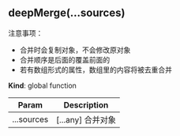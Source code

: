 <a name="deepMerge"></a>

## deepMerge(...sources)
注意事项：
* 合并时会复制对象，不会修改原对象
* 合并顺序是后面的覆盖前面的
* 若有数组形式的属性，数组里的内容将被去重合并

**Kind**: global function  

| Param | Description |
| --- | --- |
| ...sources | [...any] 合并对象 |

